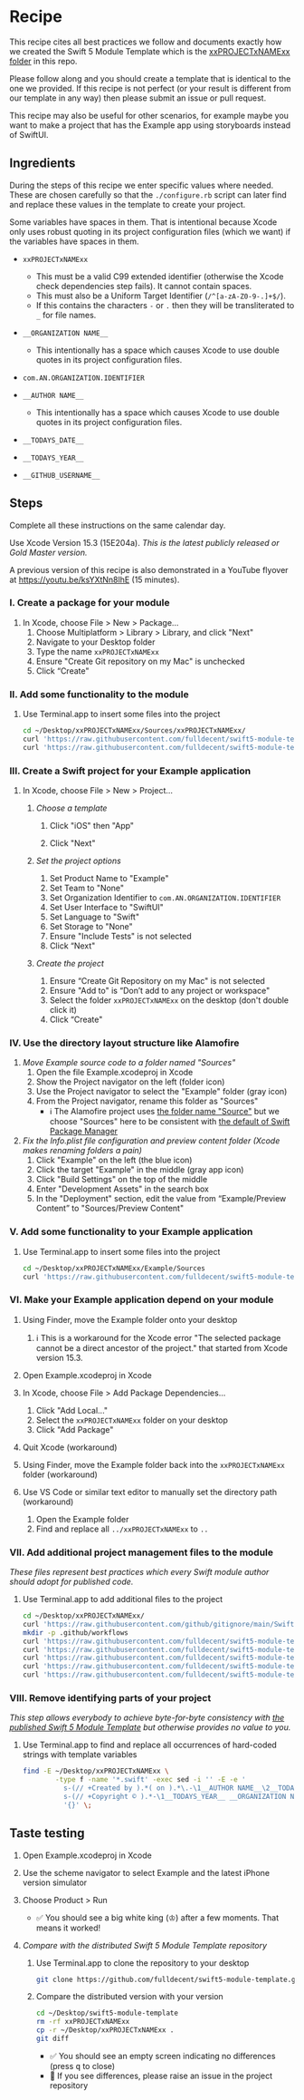 # Recipe

This recipe cites all best practices we follow and documents exactly how we created the Swift 5 Module Template which is the [xxPROJECTxNAMExx folder](./xxPROJECTxNAMExx) in this repo.

Please follow along and you should create a template that is identical to the one we provided. If this recipe is not perfect (or your result is different from our template in any way) then please submit an issue or pull request.

This recipe may also be useful for other scenarios, for example maybe you want to make a project that has the Example app using storyboards instead of SwiftUI.


## Ingredients

During the steps of this recipe we enter specific values where needed. These are chosen carefully so that the `./configure.rb` script can later find and replace these values in the template to create your project.

Some variables have spaces in them. That is intentional because Xcode only uses robust quoting in its project configuration files (which we want) if the variables have spaces in them.

-   `xxPROJECTxNAMExx`
    -   This must be a valid C99 extended identifier (otherwise the Xcode check dependencies step fails). It cannot contain spaces.
    -   This must also be a Uniform Target Identifier (``/^[a-zA-Z0-9-.]+$/``).
    -   If this contains the characters `-` or `.` then they will be transliterated to `_` for file names.

-   `__ORGANIZATION NAME__`
    -   This intentionally has a space which causes Xcode to use double quotes in its project configuration files.
    
-   `com.AN.ORGANIZATION.IDENTIFIER`

-   `__AUTHOR NAME__`
    -   This intentionally has a space which causes Xcode to use double quotes in its project configuration files.

-   `__TODAYS_DATE__`

-   `__TODAYS_YEAR__`

-   `__GITHUB_USERNAME__`


## Steps

Complete all these instructions on the same calendar day.

Use Xcode Version 15.3 (15E204a). *This is the latest publicly released or Gold Master version.*

A previous version of this recipe is also demonstrated in a YouTube flyover at https://youtu.be/ksYXtNn8lhE (15 minutes).

### I. Create a package for your module

1. In Xcode, choose File > New > Package…
   1. Choose Multiplatform > Library > Library, and click "Next"
   2. Navigate to your Desktop folder
   3. Type the name `xxPROJECTxNAMExx`
   4. Ensure "Create Git repository on my Mac" is unchecked
   5. Click “Create"


### II. Add some functionality to the module

1. Use Terminal.app to insert some files into the project

   ```sh
   cd ~/Desktop/xxPROJECTxNAMExx/Sources/xxPROJECTxNAMExx/
   curl 'https://raw.githubusercontent.com/fulldecent/swift5-module-template/main/xxPROJECTxNAMExx/Sources/xxPROJECTxNAMExx/xxPROJECTxNAMExx.swift' -o xxPROJECTxNAMExx.swift
   curl 'https://raw.githubusercontent.com/fulldecent/swift5-module-template/main/xxPROJECTxNAMExx/Sources/xxPROJECTxNAMExx/White%20King.swift' -o White\ King.swift
   ```

### III. Create a Swift project for your Example application

1. In Xcode, choose File > New > Project…
   1. *Choose a template*
      1. Click "iOS" then "App"

      2. Click "Next"

   2. *Set the project options*
      1. Set Product Name to "Example"
      2. Set Team to "None"
      3. Set Organization Identifier to `com.AN.ORGANIZATION.IDENTIFIER`
      4. Set User Interface to "SwiftUI"
      5. Set Language to "Swift"
      6. Set Storage to "None"
      7. Ensure "Include Tests" is not selected
      8. Click “Next"
   3. *Create the project*
      1. Ensure “Create Git Repository on my Mac" is not selected
      2. Ensure "Add to" is “Don’t add to any project or workspace"
      3. Select the folder `xxPROJECTxNAMExx` on the desktop (don't double click it)
      4. Click “Create"

### IV. Use the directory layout structure like Alamofire

1. *Move Example source code to a folder named "Sources"*
   1. Open the file Example.xcodeproj in Xcode
   2. Show the Project navigator on the left (folder icon)
   3. Use the Project navigator to select the "Example" folder (gray icon)
   4. From the Project navigator, rename this folder as "Sources"
      * :information_source: The Alamofire project uses [the folder name "Source"](https://github.com/Alamofire/Alamofire/tree/master/Example/Source) but we choose "Sources" here to be consistent with [the default of Swift Package Manager](https://github.com/apple/swift-package-manager/blob/swift-5.9.2-RELEASE/Sources/Workspace/InitPackage.swift#L505)
2. *Fix the Info.plist file configuration and preview content folder (Xcode makes renaming folders a pain)*
   1. Click "Example" on the left (the blue icon)
   2. Click the target "Example" in the middle (gray app icon)
   3. Click "Build Settings" on the top of the middle
   6. Enter "Development Assets" in the search box
   7. In the "Deployment" section, edit the value from “Example/Preview Content” to "Sources/Preview Content"

### V. Add some functionality to your Example application

1. Use Terminal.app to insert some files into the project

   ```sh
   cd ~/Desktop/xxPROJECTxNAMExx/Example/Sources
   curl 'https://raw.githubusercontent.com/fulldecent/swift5-module-template/main/xxPROJECTxNAMExx/Example/Sources/ContentView.swift' -o ContentView.swift
   ```

### VI. Make your Example application depend on your module

1. Using Finder, move the Example folder onto your desktop
   1. :information_source: This is a workaround for the Xcode error "The selected package cannot be a direct ancestor of the project." that started from Xcode version 15.3.

2. Open Example.xcodeproj in Xcode
3. In Xcode, choose File > Add Package Dependencies...
   1. Click "Add Local..."
   2. Select the `xxPROJECTxNAMExx` folder on your desktop
   3. Click "Add Package"
4. Quit Xcode (workaround)
5. Using Finder, move the Example folder back into the `xxPROJECTxNAMExx` folder (workaround)
6. Use VS Code or similar text editor to manually set the directory path (workaround)
   1. Open the Example folder
   2. Find and replace all `../xxPROJECTxNAMExx` to `..`


### VII. Add additional project management files to the module

*These files represent best practices which every Swift module author should adopt for published code.*

1. Use Terminal.app to add additional files to the project

    ```sh
    cd ~/Desktop/xxPROJECTxNAMExx/
    curl 'https://raw.githubusercontent.com/github/gitignore/main/Swift.gitignore' -o .gitignore
    mkdir -p .github/workflows
    curl 'https://raw.githubusercontent.com/fulldecent/swift5-module-template/main/xxPROJECTxNAMExx/.github/workflows/ci.yml' -o .github/workflows/ci.yml
    curl 'https://raw.githubusercontent.com/fulldecent/swift5-module-template/main/xxPROJECTxNAMExx/LICENSE' -o LICENSE
    curl 'https://raw.githubusercontent.com/fulldecent/swift5-module-template/main/xxPROJECTxNAMExx/README.md' -o README.md
    curl 'https://raw.githubusercontent.com/fulldecent/swift5-module-template/main/xxPROJECTxNAMExx/CHANGELOG.md' -o CHANGELOG.md
    curl 'https://raw.githubusercontent.com/fulldecent/swift5-module-template/main/xxPROJECTxNAMExx/CONTRIBUTING.md' -o CONTRIBUTING.md
    ```

### VIII. Remove identifying parts of your project

*This step allows everybody to achieve byte-for-byte consistency with [the published Swift 5 Module Template](https://github.com/fulldecent/swift5-module-template/tree/main/xxPROJECTxNAMExx) but otherwise provides no value to you.*

1. Use Terminal.app to find and replace all occurrences of hard-coded strings with template variables

   ```sh
   find -E ~/Desktop/xxPROJECTxNAMExx \
           -type f -name '*.swift' -exec sed -i '' -E -e '
             s-(// +Created by ).*( on ).*\.-\1__AUTHOR NAME__\2__TODAYS_DATE__.-
             s-(// +Copyright © ).*-\1__TODAYS_YEAR__ __ORGANIZATION NAME__. All rights reserved.-' \
             '{}' \;
   ```

## Taste testing

1. Open Example.xcodeproj in Xcode

2. Use the scheme navigator to select Example and the latest iPhone version simulator

3. Choose Product > Run

   * :white_check_mark: You should see a big white king (♔) after a few moments. That means it worked!
   
4. *Compare with the distributed Swift 5 Module Template repository*

   1.  Use Terminal.app to clone the repository to your desktop

       ```sh
       git clone https://github.com/fulldecent/swift5-module-template.git ~/Desktop/swift5-module-template
       ```

   2.  Compare the distributed version with your version

       ```sh
       cd ~/Desktop/swift5-module-template
       rm -rf xxPROJECTxNAMExx
       cp -r ~/Desktop/xxPROJECTxNAMExx .
       git diff
       ```

       * :white_check_mark: You should see an empty screen indicating no differences (press <kbd>q</kbd> to close)
       * :mega: If you see differences, please raise an issue in the project repository

